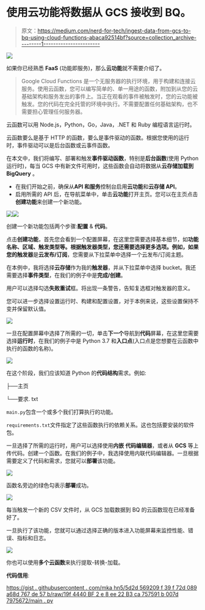 # 使用云功能将数据从 GCS 接收到 BQ。

> 原文：<https://medium.com/nerd-for-tech/ingest-data-from-gcs-to-bq-using-cloud-functions-abaca92514bf?source=collection_archive---------1----------------------->

![](img/b83d5b99b10e9e0113f2ca2ccc75c54d.png)

如果你已经熟悉 **FaaS** (功能即服务)，那么**云功能**就不需要介绍了。

> Google Cloud Functions 是一个无服务器的执行环境，用于构建和连接云服务。使用云函数，您可以编写简单的、单一用途的函数，附加到从您的云基础架构和服务发出的事件上。当正在观看的事件被触发时，您的云功能被触发。您的代码在完全托管的环境中执行。不需要配置任何基础架构，也不需要担心管理任何服务器。

云函数可以用 Node.js，Python，Go，Java，.NET 和 Ruby 编程语言运行时。

云函数要么是基于 HTTP 的函数，要么是事件驱动的函数。根据您使用的运行时，事件驱动可以是后台函数或云事件函数。

在本文中，我们将编写、部署和触发**事件驱动函数**，特别是**后台函数**(使用 Python 运行时)，每当 GCS 中有新文件可用时，这些函数会自动将数据从**云存储加载到 BigQuery** 。

*   在我们开始之前，确保从**API 和服务**控制台启用**云功能**和**云存储 API**。
*   启用所需的 API 后，在导航菜单中，单击**云功能**打开主页。您可以在主页点击**创建功能**来创建一个新功能。

![](img/7d8a5dd281dc5b439f081f1816aeb452.png)![](img/c93b9f2d83e043e52b3ae7b65c6493d3.png)

创建一个新功能包括两个步骤:**配置** & **代码**。

点击**创建功能**，首先您会看到一个配置屏幕，在这里您需要选择基本细节，如**功能名称、区域、触发类型等。**根据触发器类型，您还需要选择更多选项。例如，如果您的**触发器**是**云发布/订阅**，您需要从下拉菜单中选择一个云发布/订阅主题。

在本例中，我将选择**云存储**作为我的**触发器**，并从下拉菜单中选择 bucket。我还需要选择**事件类型**，在我们的例子中是**完成/创建**。

用户可以选择勾选**失败重试**框。将出现一条警告，告知复选框对触发器的意义。

您可以进一步选择设置运行时、构建和配置设置，对于本例来说，这些设置保持不变并保留默认值。

![](img/66f904bfd82ff53c8e3625786206904b.png)

一旦在配置屏幕中选择了所需的一切，单击**下一个**导航到**代码**屏幕，在这里您需要选择**运行时**，在我们的例子中是 Python 3.7 和**入口点**(入口点是您想要在云函数中执行的函数的名称)。

![](img/0434299863037cd2a228e79ec77a2e6f.png)

在这个阶段，我们应该知道 Python 的**代码结构**需求。例如:

├──主页

└──要求. txt

`main.py`包含一个或多个我们打算执行的功能。

`requirements.txt`文件指定了这些函数执行的依赖关系。这也包括要安装的软件包。

一旦选择了所需的运行时，用户可以选择使用**内嵌** **代码编辑器**，或者从 **GCS** 等上传代码。创建一个函数。在我们的例子中，我选择使用内联代码编辑器。一旦根据需要定义了代码和需求，您就可以**部署**该功能。

![](img/aee76d4112ef2db85a1101b3073b48ca.png)

函数名旁边的绿色勾表示**部署**成功。

![](img/3d0a85236378080a4e87dee9eb78dfa3.png)

每当触发一个新的 CSV 文件时，从 GCS 加载数据到 BQ 的云函数现在已经准备好了。

一旦执行了该功能，您就可以通过选择正确的版本进入功能屏幕来监控性能、错误、指标和日志。

![](img/61cbf6132da0f3d8f2de2d60c83649e5.png)

你也可以使用**多个云函数**来执行提取-转换-加载。

**代码信用**:

[https://gist . githubusercontent . com/mka hn5/5d2d 569209 f 39 f 72d 089 a68d 767 de 57 b/raw/19f 4440 BF 2 e 8 ee 22 B3 ca 757591 b 007d 7975672/main . py](https://gist.githubusercontent.com/mkahn5/5d2d569209f39f72d089a68d767de57b/raw/19f4440bf2e8ee2f22b3ca757591b007d7975672/main.py)